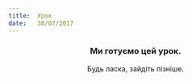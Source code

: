 ```yaml
---
title:  Урок
date:   30/07/2017
---
```


### <center>Ми готуємо цей урок.</center>
<center>Будь ласка, зайдіть пізніше.</center>